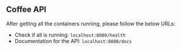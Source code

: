 ## Coffee API

After getting all the containers running, please follow the below URLs:

- Check if all is running: `localhost:8080/health`
- Documentation for the API: `localhost:8080/docs`